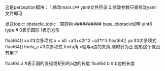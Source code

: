 这是perception模块：
1.修改main.c中 yaml文件目录
2.修改参数只需修改yaml文件即可

发送topic: 
obstacle_topic：障碍物
########## base_obstacle说明
uint8 type # 0表示圆形 1表示方形

float64[] xa #3次多项式 x = a0 +a1*t+a2*t^2 +a3*t^3 
float64[] ya #3次多项式
float64[] theta_a #3次多项式 theta角 x轴与a边的夹角 顺时针为正 圆形这个就没有用了

float64 a #表示圆的直径或矩形的a边的长度
float64 b # b边的长度